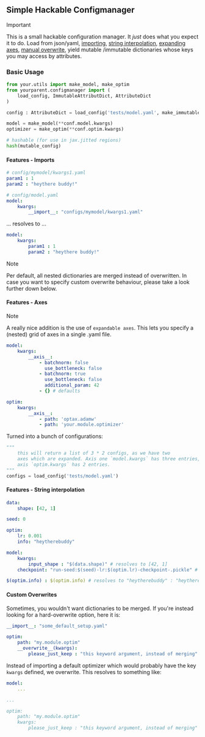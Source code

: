 ## Simple Hackable Configmanager

> [!IMPORTANT] 
> This is a small hackable configuration manager. It *just* does what you expect it to do. Load from json/yaml, [importing](#features---imports), [string interpolation](#features---string-interpolation), [expanding axes](#features---axes), [manual overwrite](#custom-overwrites), yield mutable
> /immutable dictionaries whose keys you may access by attributes.

### Basic Usage

```python
from your.utils import make_model, make_optim
from yourparent.configmanager import (
    load_config, ImmutableAttributDict, AttributeDict
)

config : AttributeDict = load_config('tests/model.yaml', make_immutable=False)[0]

model = make_model(**conf.model.kwargs)
optimizer = make_optim(**conf.optim.kwargs)

# hashable (for use in jax.jitted regions)
hash(mutable_config)
```
#### Features - Imports

```yaml
# config/mymodel/kwargs1.yaml
param1 : 1
param2 : "heythere buddy!"
```

```yaml
# config/model.yaml
model:
    kwargs:
        __import__: "configs/mymodel/kwargs1.yaml"
```

... resolves to ...

```yaml
model:
    kwargs:
        param1 : 1
        param2 : "heythere buddy!"
```

> [!NOTE] 
> Per default, all nested dictionaries are merged instead of overwritten. In case you want to specify custom overwrite behaviour, please take a look further down below.

#### Features - Axes 

> [!NOTE] 
> A really nice addition is the use of `expandable axes`. This lets you specify a (nested) grid of axes in a single .yaml file.

```yaml
model:
    kwargs:
        __axis__:
            - batchnorm: false
              use_bottleneck: false
            - batchnorm: true
              use_bottleneck: false
              additional_param: 42
            - {} # defaults

optim:    
    kwargs:
        __axis__:
            - path: 'optax.adamw'
            - path: 'your.module.optimizer'
```

Turned into a bunch of configurations:

```python
"""
    this will return a list of 3 * 2 configs, as we have two
    axes which are expanded. Axis one `model.kwargs` has three entries,
    axis `optim.kwargs` has 2 entries. 
"""
configs = load_config('tests/model.yaml')
```

#### Features - String interpolation

```yaml
data:
    shape: [42, 1]

seed: 0

optim:
    lr: 0.001
    info: "heytherebuddy"

model:
    kwargs:
        input_shape : "$(data.shape)" # resolves to [42, 1]
    checkpoint: "run-seed:$(seed)-lr:$(optim.lr)-checkpoint-.pickle" # resolves to "run-seed:0-lr:0.001-checkpoint.pickle"

$(optim.info) : $(optim.info) # resolves to "heytherebuddy" : "heytherebuddy"
```

#### Custom Overwrites

Sometimes, you wouldn't want dictionaries to be merged. If you're instead looking for a hard-overwrite option, here it is:

```yaml
__import__: "some_default_setup.yaml"

optim:
    path: "my.module.optim"
    __overwrite__(kwargs):
        please_just_keep : "this keyword argument, instead of merging"
```

Instead of importing a default optimizer which would probably have the key `kwargs` defined, we overwrite. This resolves to something like:

```yaml
model:
    ...

...

optim:
    path: "my.module.optim"
    kwargs:
        please_just_keep : "this keyword argument, instead of merging"

```
